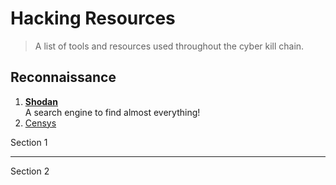 # Hacking Resources
> A list of tools and resources used throughout the cyber kill chain.

## Reconnaissance 
1. [**Shodan**](https://www.shodan.io)  
   A search engine to find almost everything!
2. [Censys](https://censys.com/)

Section 1

---

Section 2
